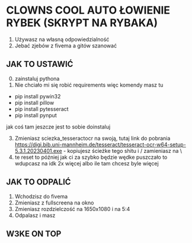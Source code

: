 # CLOWNS COOL AUTO ŁOWIENIE RYBEK (SKRYPT NA RYBAKA)

1. Używasz na własną odpowiedzialność
2. Jebać zjebów z fivema a gitów szanować

## JAK TO USTAWIĆ

0. zainstaluj pythona
1. Nie chciało mi się robić requirements więc komendy masz tu

 - pip install pywin32
 - pip install pillow
 - pip install pytesseract
 - pip install pynput

jak coś tam jeszcze jest to sobie doinstaluj
   
3. Zmieniasz sciezka_tesseractocr na swoją, tutaj link do pobrania https://digi.bib.uni-mannheim.de/tesseract/tesseract-ocr-w64-setup-5.3.1.20230401.exe - kopiujesz ścieżke tego shitu i / zamieniasz na \
4. te reset to później jak ci za szybko będzie wędke puszczało to wdupcasz na idk 2x więcej albo ile tam chcesz byle więcej

## JAK TO ODPALIĆ
1. Wchodzisz do fivema
2. Zmieniasz z fullscreena na okno
3. Zmieniasz rozdzielczość na 1650x1080 i na 5:4
4. Odpalasz i masz

## W3KE ON TOP
